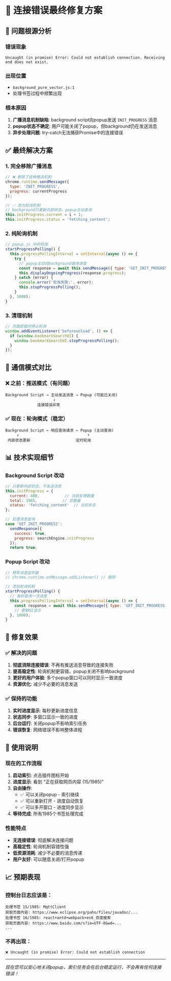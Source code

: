 # 🔧 连接错误最终修复方案

## 🐛 问题根源分析

### 错误现象
```
Uncaught (in promise) Error: Could not establish connection. Receiving end does not exist.
```

### 出现位置
- `background_pure_vector.js:1` 
- 处理书签过程中频繁出现

### 根本原因
1. **广播消息机制缺陷**: background script向popup发送 `INIT_PROGRESS` 消息
2. **popup状态不确定**: 用户可能关闭了popup，但background仍在发送消息
3. **异步处理问题**: try-catch无法捕获Promise中的连接错误

## ✅ 最终解决方案

### 1. 完全移除广播消息
```javascript
// ❌ 删除了这种推送机制
chrome.runtime.sendMessage({
  type: 'INIT_PROGRESS',
  progress: currentProgress
});

// ✅ 改为轮询机制
// background只更新内部状态，popup主动查询
this.initProgress.current = i + 1;
this.initProgress.status = 'fetching_content';
```

### 2. 纯轮询机制
```javascript
// popup.js 中的轮询
startProgressPolling() {
  this.progressPollingInterval = setInterval(async () => {
    try {
      // popup主动向background查询进度
      const response = await this.sendMessage({ type: 'GET_INIT_PROGRESS' });
      this.displayOngoingProgress(response.progress);
    } catch (error) {
      console.error('轮询失败:', error);
      this.stopProgressPolling();
    }
  }, 1000);
}
```

### 3. 清理机制
```javascript
// 页面卸载时停止轮询
window.addEventListener('beforeunload', () => {
  if (window.bookmarkSearchUI) {
    window.bookmarkSearchUI.stopProgressPolling();
  }
});
```

## 🔄 通信模式对比

### ❌ 之前：推送模式（有问题）
```
Background Script → 主动发送消息 → Popup (可能已关闭)
                     ↓
              连接错误异常
```

### ✅ 现在：轮询模式（稳定）
```
Background Script ← 响应查询请求 ← Popup (主动查询)
     ↓                              ↑
 内部状态更新                    定时轮询
```

## 📊 技术实现细节

### Background Script 改动
```javascript
// 只更新内部状态，不发送消息
this.initProgress = {
  current: 480,           // 当前处理数量
  total: 1985,           // 总数量  
  status: 'fetching_content'  // 当前状态
};

// 处理消息查询
case 'GET_INIT_PROGRESS':
  sendResponse({
    success: true,
    progress: searchEngine.initProgress
  });
  return true;
```

### Popup Script 改动
```javascript
// 移除消息监听器
// chrome.runtime.onMessage.addListener() // 删除

// 添加轮询机制
startProgressPolling() {
  // 每秒查询一次进度
  this.progressPollingInterval = setInterval(async () => {
    const response = await this.sendMessage({ type: 'GET_INIT_PROGRESS' });
    // 更新UI显示
  }, 1000);
}
```

## 🎯 修复效果

### ✅ 解决的问题
1. **彻底消除连接错误**: 不再有推送消息导致的连接失败
2. **提高稳定性**: 轮询机制更容错，popup关闭不影响background
3. **更好的用户体验**: 多个popup窗口可以同时显示一致进度
4. **资源优化**: 减少不必要的消息发送

### ✅ 保持的功能
1. **实时进度显示**: 每秒更新进度信息
2. **状态同步**: 多窗口显示一致的进度
3. **后台运行**: 关闭popup不影响索引任务
4. **错误恢复**: 网络错误不影响整体进程

## 🚀 使用说明

### 现在的工作流程
1. **启动索引**: 点击插件图标开始
2. **进度显示**: 看到 "正在获取网页内容 (15/1985)"
3. **自由操作**: 
   - ✅ 可以关闭popup - 索引继续
   - ✅ 可以重新打开 - 进度自动恢复
   - ✅ 可以多开窗口 - 进度同步显示
4. **等待完成**: 所有1985个书签处理完成

### 性能特点
- **无连接错误**: 彻底解决连接问题
- **高稳定性**: 轮询机制容错性强
- **低资源消耗**: 减少不必要的消息传递
- **用户友好**: 可以随意关闭/打开popup

## 📈 预期表现

### 控制台日志应该是：
```
处理书签 15/1985: MqttClient
获取页面内容: https://www.eclipse.org/paho/files/javadoc/...
处理书签 16/1985: react+antd+webpack+es6_百度搜索
获取页面内容: https://www.baidu.com/s?ie=UTF-8&wd=...
...
```

### 不再出现：
```
❌ Uncaught (in promise) Error: Could not establish connection
```

---

*现在您可以安心地关闭popup，索引任务会在后台稳定运行，不会再有任何连接错误！*
